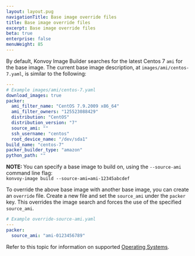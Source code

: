 ```yaml
---
layout: layout.pug
navigationTitle: Base image override files
title: Base image override files
excerpt: Base image override files
beta: true
enterprise: false
menuWeight: 85
---
```


By default, Konvoy Image Builder searches for the latest Centos 7 `ami` for the base image. The current base image description, at `images/ami/centos-7.yaml`, is similar to the following:

```yaml
---
# Example images/ami/centos-7.yaml
download_images: true
packer:
  ami_filter_name: "CentOS 7.9.2009 x86_64"
  ami_filter_owners: "125523088429"
  distribution: "CentOS"
  distribution_version: "7"
  source_ami: ""
  ssh_username: "centos"
  root_device_name: "/dev/sda1"
build_name: "centos-7"
packer_builder_type: "amazon"
python_path: ""
```

<p class="message--note"><strong>NOTE: </strong>You can specify a base image to build on, using the <code>--source-ami</code> command line flag:<br />
<code>konvoy-image build --source-ami=ami-12345abcdef <path/to/image.yaml></code></p>

To override the above base image with another base image, you can create an `override` file. Create a new file and set the `source_ami` under the `packer` key. This overrides the image search and forces the use of the specified `source_ami`.

```yaml
# Example override-source-ami.yaml
---
packer:
  source_ami: "ami-0123456789"
```

Refer to this topic for information on supported [Operating Systems](../../../supported-operating-systems).
